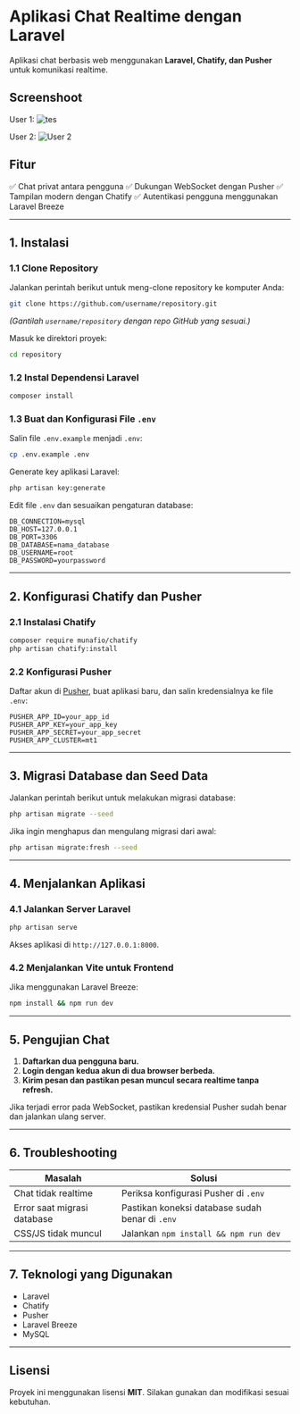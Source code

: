 # **Aplikasi Chat Realtime dengan Laravel**

Aplikasi chat berbasis web menggunakan **Laravel, Chatify, dan Pusher** untuk komunikasi realtime.


## **Screenshoot**
User 1:
![tes](https://drive.google.com/thumbnail?id=1rgJLkwo7YbyiFdSL7VlL01Nb5TUVjte7)

User 2:
![User 2](
    https://drive.google.com/thumbnail?id=1TXm2vTibMj9f4oMlPE1RYkEqtHtplfei)

## **Fitur**
✅ Chat privat antara pengguna
✅ Dukungan WebSocket dengan Pusher
✅ Tampilan modern dengan Chatify
✅ Autentikasi pengguna menggunakan Laravel Breeze

---

## **1. Instalasi**

### **1.1 Clone Repository**
Jalankan perintah berikut untuk meng-clone repository ke komputer Anda:

```bash
git clone https://github.com/username/repository.git
```

*(Gantilah `username/repository` dengan repo GitHub yang sesuai.)*

Masuk ke direktori proyek:

```bash
cd repository
```

### **1.2 Instal Dependensi Laravel**
```bash
composer install
```

### **1.3 Buat dan Konfigurasi File `.env`**
Salin file `.env.example` menjadi `.env`:

```bash
cp .env.example .env
```

Generate key aplikasi Laravel:

```bash
php artisan key:generate
```

Edit file `.env` dan sesuaikan pengaturan database:

```env
DB_CONNECTION=mysql
DB_HOST=127.0.0.1
DB_PORT=3306
DB_DATABASE=nama_database
DB_USERNAME=root
DB_PASSWORD=yourpassword
```

---

## **2. Konfigurasi Chatify dan Pusher**

### **2.1 Instalasi Chatify**
```bash
composer require munafio/chatify
php artisan chatify:install
```

### **2.2 Konfigurasi Pusher**
Daftar akun di [Pusher](https://pusher.com/), buat aplikasi baru, dan salin kredensialnya ke file `.env`:

```env
PUSHER_APP_ID=your_app_id
PUSHER_APP_KEY=your_app_key
PUSHER_APP_SECRET=your_app_secret
PUSHER_APP_CLUSTER=mt1
```

---

## **3. Migrasi Database dan Seed Data**

Jalankan perintah berikut untuk melakukan migrasi database:

```bash
php artisan migrate --seed
```

Jika ingin menghapus dan mengulang migrasi dari awal:

```bash
php artisan migrate:fresh --seed
```

---

## **4. Menjalankan Aplikasi**

### **4.1 Jalankan Server Laravel**
```bash
php artisan serve
```

Akses aplikasi di `http://127.0.0.1:8000`.

### **4.2 Menjalankan Vite untuk Frontend**
Jika menggunakan Laravel Breeze:

```bash
npm install && npm run dev
```

---

## **5. Pengujian Chat**

1. **Daftarkan dua pengguna baru.**
2. **Login dengan kedua akun di dua browser berbeda.**
3. **Kirim pesan dan pastikan pesan muncul secara realtime tanpa refresh.**

Jika terjadi error pada WebSocket, pastikan kredensial Pusher sudah benar dan jalankan ulang server.

---

## **6. Troubleshooting**

| Masalah                          | Solusi |
|----------------------------------|--------|
| Chat tidak realtime | Periksa konfigurasi Pusher di `.env` |
| Error saat migrasi database | Pastikan koneksi database sudah benar di `.env` |
| CSS/JS tidak muncul | Jalankan `npm install && npm run dev` |

---

## **7. Teknologi yang Digunakan**
- Laravel
- Chatify
- Pusher
- Laravel Breeze
- MySQL

---

## **Lisensi**
Proyek ini menggunakan lisensi **MIT**. Silakan gunakan dan modifikasi sesuai kebutuhan.
